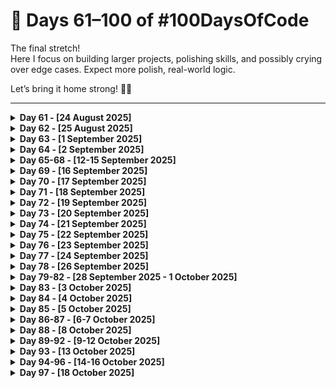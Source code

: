 # 📙 Days 61–100 of #100DaysOfCode

The final stretch!  
Here I focus on building larger projects, polishing skills, and possibly crying over edge cases. Expect more polish, real-world logic.

Let’s bring it home strong! 💪🎯

---

<details>
<summary><strong>Day 61 - [24 August 2025]</strong></summary>

**Topic:** Exploring the modern JavaScript development workflow and how all the moving pieces fit together.

**What I Learnt:**

- **Webpack**: Bundling modules, assets, and setting up dev workflow
- **Babel**: Transpiling modern ES6+ JavaScript into browser-friendly code
- **Sass**: Writing cleaner, more maintainable CSS with variables & nesting
- **ESLint + Prettier**:
  - ESLint for code quality and catching errors
  - Prettier for automatic code formatting
  - How they complement each other in dev setup

📅 **Progress:** Day 61/100 complete — today was all about the “tools behind the code.” 🔧

</details>

<details>
<summary><strong>Day 62 - [25 August 2025]</strong></summary>

**Topic:** A quick revision session on **asynchronous JavaScript** (callbacks, promises, event loop, etc.), followed by an important announcement.

**What I Learnt:**

- Revised key async JS concepts for better retention.
- No major coding or project work today.
- Preparing for **IIT Madras BS in Data Science and Applications** end-term exam on **31st August**.

**Break Notice**  
I’ll be taking a short break from **#100DaysOfCode** until **31st August** to focus on exam prep.  
🚀 I’ll resume fresh on **1st September** with more energy and consistency!

📅 **Progress:** Day 62/100 complete — async JS revised, exams ahead, code journey continues soon.

</details>

<details>
<summary><strong>Day 63 - [1 September 2025]</strong></summary>

**Topic:** Promises polished, API doors unlocked, and async/await just entered the chat. 🚪✨

**What I Did:**

- Revised **JavaScript Promises** and refreshed my understanding of how `.then()` and `.catch()` work.
- Took the first step into the world of **APIs** — learning how they act as bridges for data exchange.
- Got introduced to **async/await**, a cleaner way to write asynchronous code compared to promise chaining.

✅ Slow but steady — async world, here I come!

</details>

<details>
<summary><strong>Day 64 - [2 September 2025]</strong></summary>

**Topic:** Async/await leveled up, APIs unlocked — now coding with GIFs and weather vibes. 🌦️😂

**What I Did:**

- Dived deeper into **async/await** — really understood how it simplifies working with asynchronous code.
- Started working with **APIs** in practice.
  - Played around with the **Giphy API** to fetch and display GIFs.
  - Experimented with the **Visual Crossing Weather API** to pull real-time weather data.

✅ From GIFs to forecasts — async/await makes the future look bright _and_ funny.

</details>

<details>
<summary><strong>Day 65-68 - [12-15 September 2025]</strong></summary>

**Topic:** From data to design — building **Zephyr**, a modern weather app 🌤️

**What I Did:**

Over four days, I built **Zephyr**, a responsive weather app powered by **Open-Meteo APIs** and **WeatherAPI.com**. It provides **real-time weather**, a **5-day forecast**, sunrise/sunset times, wind/humidity/UV highlights, and a clean hero section with background states. Built entirely with **vanilla JavaScript**, **Webpack**, and **date-fns**, with modular ES modules, error states, and unit toggling.

- Live: [`https://devxsameer.github.io/zephyr/`](https://devxsameer.github.io/zephyr/)
- Repo: [`https://github.com/devxsameer/zephyr`](https://github.com/devxsameer/zephyr)

</details>

<details>
<summary><strong>Day 69 - [16 September 2025]</strong></summary>

**Topic:** Dipped my toes into **Computer Science fundamentals** today — a crash course in algorithms, data structures, and recursion. Spoiler: recursion is like Inception, but with functions. 🌀

**What I Did:**

- Got a **brief introduction to CS concepts** through The Odin Project.
- Learned about **algorithms** and **data structures** — the building blocks of efficient code.
- Focused heavily on **recursion**, practicing different problems to get a solid grasp.

✅ Closing Day 69 with a good foundation in core CS principles and a new appreciation for recursion magic.

</details>

<details>
<summary><strong>Day 70 - [17 September 2025]</strong></summary>

**Topic:** Wrapped up the recursion project and spent today diving into **time complexity, space complexity, and Big O notation** — the real tools for measuring algorithm efficiency.

**What I Did:**

- ✅ Finished the **Recursion Project** (Fibonacci & Merge Sort).
- 📚 Studied **time complexity** (how fast algorithms grow with input size).
- 📚 Studied **space complexity** (how much memory algorithms consume).
- 🔍 Explored **Big O notation** in detail.
- Briefly touched on asymptotic notations (**Ω**, **Θ**) but main focus was on Big O.

</details>

<details>
<summary><strong>Day 71 - [18 September 2025]</strong></summary>

**Topic:** Today I completed the **Linked List Project** from The Odin Project!  
Not only did I implement all the required methods, but I also tackled the **extra credit challenges** and pushed everything to a clean GitHub repo.

**What I Did:**

- Implemented a **singly linked list** in JavaScript
- Added methods: append, prepend, size, head, tail, at, pop, contains, find, toString
- Completed **extra credit**: insertAt, removeAt
- Cleaned up the repo and pushed to GitHub

</details>

<details>
<summary><strong>Day 72 - [19 September 2025]</strong></summary>

**Topic:** Cracking the code of HashMaps & HashSets 🗂️

**What I Did:**

- Implemented a **HashMap** in JavaScript with:
  - `set`, `get`, `has`, `remove`, `clear`, `keys`, `values`, `entries`
  - Automatic **resizing** when the load factor exceeded `0.75`
- Built a **HashSet** that ensures unique values with:
  - `add`, `has`, `remove`, `clear`, `values`
- Added demo usage to test all methods.
- Documented the project with a detailed README.

</details>

<details>
<summary><strong>Day 73 - [20 September 2025]</strong></summary>

**Topic:** DSA Implementation 🗂️

**What I Learnt:**

- Reinforced my understanding of **trees** and **graph algorithms**.
- BFS is a real hero for shortest paths 🦸‍♂️.
- Practiced connecting **algorithm logic** with **UI visualization**.
- Today was all about mixing **theory with practical coding fun**.

</details>

<details>
<summary><strong>Day 74 - [21 September 2025]</strong></summary>

**Topic:** Today I put my data structures on pause and went spelunking into the world of **Git**.

**What I Learnt:**

- Git is more than just `git add . && git commit -m "done"`.
- **Rebase** is amazing for history cleanup — but also a loaded gun 🔫.
- **Reset** can rescue or wreck, depending on how you use it.
- Understanding how Git tracks everything under the hood makes debugging much easier.

</details>

<details>
<summary><strong>Day 75 - [22 September 2025]</strong></summary>

**Topic:** Git Remotes & Real-World Git Workflows

**What I Did/Learned:**

- Explored **Working with Remotes**:  
  • How to add and manage multiple remotes (`origin`, `upstream`) for forks and the main repo.
  • Safety and risks of history-changing commands when pushing to remotes (e.g., force-push).

- Finished **Using Git in the Real World**:  
  • Proper workflows for collaborating via GitHub: forks, feature branches, pull requests.  
  • What makes a good commit message and how it helps when working with other developers or open source.  
  • How to fetch upstream changes, keep local branches up to date, and safely merge.

</details>

<details>
<summary><strong>Day 76 - [23 September 2025]</strong></summary>

**Topic:** Today I worked through The Odin Project’s _Testing Basics_ lesson and got hands-on with the fundamentals of TDD and writing simple tests with Jest.

**What I Did/Learned:**

- What TDD is: writing tests _before_ writing the code to satisfy them.
- Set up Jest and ran basic test suites.
- Explored Jest matchers (e.g. `toEqual`, `toBe`, etc.) and how to assert behavior.
- Reflected on benefits of TDD: better code design, fewer bugs, more confidence making changes.

</details>

<details>
<summary><strong>Day 77 - [24 September 2025]</strong></summary>

**Topic:** Today I completed the **Testing Practice Project** from [The Odin Project](https://www.theodinproject.com/lessons/node-path-javascript-testing-practice).

**What I Did/Learned:**

- Practiced **unit testing** with proper structure (`describe` + `test`).
- Strengthened **TDD mindset** by writing tests before implementation.
- Handled edge cases:
  - Empty strings
  - Empty arrays
  - Division by zero
  - Negative Caesar Cipher shifts

</details>

<details>
<summary><strong>Day 78 - [26 September 2025]</strong></summary>

**Topic:** More Testing & Clean Code

**What I Did/Learned:**

- Completed The Odin Project’s **More Testing** lesson.
- Explored **isolation in tests** — ensuring one function’s tests don’t depend on another’s behavior.
- Learned about **tightly coupled code** and why it’s harder to test.
- Understood **pure functions** — functions that, given the same input, always return the same output and have no side effects.
- Studied **mocking**: how to create fake implementations of dependencies so you can test units in isolation.

</details>

<details>
<summary><strong>Day 79-82 - [28 September 2025 - 1 October 2025]</strong></summary>

**Topic:** The ocean called… it wanted me to sink ships for four straight days.  
So here we are — a full Battleship game, coded, tested, and ready to wage naval warfare.

**What I Did/Learned:**

- Test-Driven Development (Jest) for all core logic.
- Computer AI with target queue for follow-up attacks.
- Clean separation of game logic (modules) vs UI (Render & DOM).
- Accessibility: aria-labels, keyboard navigation.
- Typed.js for fun, animated battle messages.
- Learned **a LOT** about testing, debugging, and patience. (Debugging the AI was like teaching a toddler not to eat crayons.)
  .

</details>

<details>
<summary><strong>Day 83 - [3 October 2025]</strong></summary>

**Topic:** Advanced CSS Animations — Transitions, Transforms & Keyframes

**What I Did/Learned:**

- Completed the **Transitions** lesson:  
  Understood how to animate changes of CSS properties using `transition-property`, `transition-duration`, `timing-function`, and `delay`.
- Worked through the **Transforms** lesson:  
  Learned how to apply 2D/3D transforms (translate, rotate, scale, skew) and chain multiple transforms together.

- Finished the **Keyframes / Animations** lesson:  
  Explored how animations differ from transitions, how to configure animation properties, and how to define `@keyframes` for sequencing.

</details>

<details>
<summary><strong>Day 84 - [4 October 2025]</strong></summary>

**Topic:** Web Accessibility & CS50 Python PSet4

**What I Did/Learned:**

- Completed all lessons in The Odin Project’s **Accessibility** section (under Advanced HTML & CSS)

  - Covered semantic HTML, keyboard navigation, WAI-ARIA attributes, accessible colors, and contrast ratios.
  - Learned how to audit webpages for accessibility and adhere to WCAG principles (POUR: Perceivable, Operable, Understandable, Robust).
  - Practiced making sites more usable for people with disabilities and situational limitations.

- Solved **CS50P Problem Set 4** (Week 4 of CS50’s Introduction to Programming with Python)

</details>

<details>
<summary><strong>Day 85 - [5 October 2025]</strong></summary>

**Topic:** Responsive Design Mastery

**What I Did/Learned:**

- Completed nearly all the **Responsive Design** lessons in The Odin Project’s Advanced HTML & CSS curriculum (except the homepage project).
- Studied:

  - **Responsive Images** (srcset, sizes, art direction)
  - **Media Queries** for layout breakpoints
  - Natural responsiveness: fluid layouts, relative units
  - How to combine flexible grids, fluid images, and breakpoints for truly adaptive designs

- Prepared to start building the **Homepage Project**, applying all these responsive techniques in a real-world layout.

</details>

<details>
<summary><strong>Day 86-87 - [6-7 October 2025]</strong></summary>

**Topic:**
The last two days were a combo of **creativity and curiosity** — I wrapped up my custom **Homepage Project** (a fully responsive, accessible portfolio page) and dove headfirst into **React** through The Odin Project’s “React Introduction” lessons.

**What I Did/Learned:**

✅ Completed **Responsive Homepage Project**  
✅ Finished **Accessibility Lessons**  
✅ Started & completed **React Introduction Lessons**  
🔥 Setup **Vite + React** for the first time  
🎯 Next up: Diving deeper into **React components and props**

</details>

<details>
<summary><strong>Day 88 - [8 October 2025]</strong></summary>

**Topic:**
React Deep Dive + Tailwind Transformation

**What I Did/Learned:**

- Practiced implementing **stateful React components** and dynamic UI rendering.
- Experimented with **conditional rendering** and list rendering using `.map()`.
- Focused on **component communication** through props and lifted state for data flow management.
- Began learning **Tailwind CSS** — explored the documentation, installed and configured it.
- **Converted my existing Homepage project’s CSS** into Tailwind, replacing traditional CSS with utility classes for cleaner, faster, and responsive design.

</details>

<details>
<summary><strong>Day 89-92 - [9-12 October 2025]</strong></summary>

**Topic:**  
Building **DevProfile** — A Dynamic Resume Builder

**What I Built:**

- 🧩 **Live Resume Editor** — Added editable sections for Experience, Education, Projects, and Skills.
- 🎨 **Theme Customization** — Implemented modern accent-color themes using Tailwind.
- 🧾 **PDF Export Feature** — Integrated high-quality PDF generation for one-click download.
- 📱 **Responsive Design** — Optimized layout for desktop, tablet, and mobile views.
- 🧠 **State Management** — Used React hooks (`useState`, `useEffect`) for dynamic updates.
- ⚙️ **Clean Code Setup** — Configured Prettier + ESLint for linting and auto-formatting.

**⏰ Duration:** 4 Days (Day 89 → Day 92)  
**🔥 Project Complete!**  
**Made with ❤️ using React + Vite + Tailwind CSS**

</details>

<details>
<summary><strong>Day 93 - [13 October 2025]</strong></summary>

**Topic:**  
Side Effects in React

**What I Did:**

- Completed the **How to Deal With Side Effects** lesson in The Odin Project’s React curriculum.
- Learned when and how to use the **`useEffect`** hook to perform side effects in React components (e.g. data fetching, subscriptions, DOM updates).
- Understood common pitfalls:
  - **Infinite loops** caused by missing or incorrect dependency arrays
  - Knowing when an effect is necessary (or when you _don’t_ need it)
- Reflected on component lifecycle and how React under the hood handles mounting, updating, and cleanup with effects.

</details>

<details>
<summary><strong>Day 94-96 - [14-16 October 2025]</strong></summary>

**Summary:**  
A 3-day ninja training arc filled with review, memory mastery, and a full-blown Naruto-themed React project!  
From revisiting past React lessons to building a fully functional memory game, these days were all about sharpening skills, debugging like a Jonin, and styling like a UI Hokage. 🍥

</details>

<details>
<summary><strong>Day 97 - [18 October 2025]</strong></summary>

**Topic:**  
Class Components, Testing & the React Ecosystem

**What I Did/Learned:**

- Completed the **Class Components** section in _The Odin Project_ — explored syntax and behavior of class-based components (`class MyComponent extends React.Component`).
- Learned about **Component Lifecycle Methods**: `componentDidMount`, `componentDidUpdate`, and `componentWillUnmount` — understanding mounting, updating, and unmounting phases.
- Covered **React Testing**:
  - Introduction to React testing fundamentals.
  - **Mocking Callbacks and Components** to isolate behavior and test components in separation.
- Explored **The React Ecosystem**:
  - **Type Checking with PropTypes** for runtime validation.
  - **React Router** for client-side routing and navigation.
  - **Fetching Data in React** and handling loading/error states effectively.
  - **Styling React Applications** using different approaches (CSS modules, styled-components, etc.).
- Practiced integrating all of the above — combining routing, prop validation, lifecycle methods, and tests in small React components.

</details>
